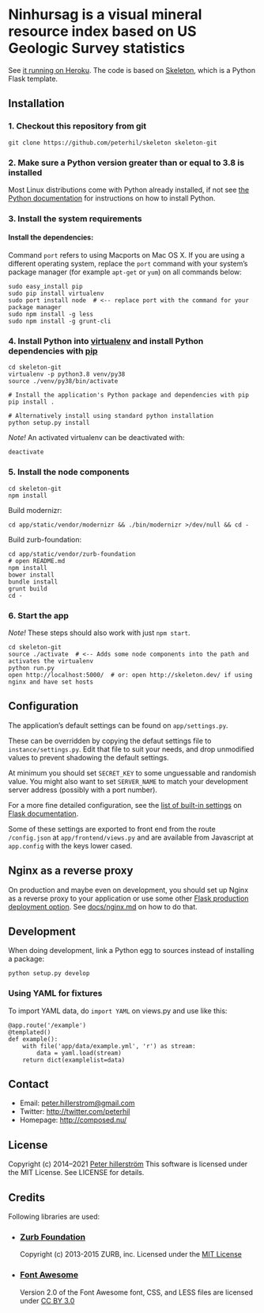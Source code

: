 # Ninhursag is a visual mineral resource index based on US Geologic Survey statistics

See [it running on Heroku](http://ninhursag.herokuapp.com/).
The code is based on [Skeleton](https://github.com/peterhil/skeleton), which is a Python Flask template.

## Installation

### 1. Checkout this repository from git

    git clone https://github.com/peterhil/skeleton skeleton-git

### 2. Make sure a Python version greater than or equal to 3.8 is installed

Most Linux distributions come with Python already installed, if not see [the Python documentation](https://docs.python.org/3/using/index.html) for instructions on how to install Python.

### 3. Install the system requirements

#### Install the dependencies:

Command `port` refers to using Macports on Mac OS X. If you are using a different operating system, replace the `port` command with your system’s package manager (for example `apt-get` or `yum`) on all commands below:

    sudo easy_install pip
    sudo pip install virtualenv
    sudo port install node  # <-- replace port with the command for your package manager
    sudo npm install -g less
    sudo npm install -g grunt-cli

### 4. Install Python into [virtualenv](http://www.virtualenv.org/en/latest/virtualenv.html) and install Python dependencies with [pip](http://www.pip-installer.org/en/latest/)

    cd skeleton-git
    virtualenv -p python3.8 venv/py38
    source ./venv/py38/bin/activate

    # Install the application's Python package and dependencies with pip
    pip install .

    # Alternatively install using standard python installation
    python setup.py install

*Note!* An activated virtualenv can be deactivated with:

    deactivate

### 5. Install the node components

    cd skeleton-git
    npm install

Build modernizr:

    cd app/static/vendor/modernizr && ./bin/modernizr >/dev/null && cd -

Build zurb-foundation:

    cd app/static/vendor/zurb-foundation
    # open README.md
    npm install
    bower install
    bundle install
    grunt build
    cd -

### 6. Start the app

*Note!* These steps should also work with just `npm start`.

    cd skeleton-git
    source ./activate  # <-- Adds some node components into the path and activates the virtualenv
    python run.py
    open http://localhost:5000/  # or: open http://skeleton.dev/ if using nginx and have set hosts


## Configuration

The application’s default settings can be found on `app/settings.py`.

These can be overridden by copying the defaut settings file to `instance/settings.py`. Edit that file to suit your needs, and drop unmodified values to prevent shadowing the default settings.

At minimum you should set `SECRET_KEY` to some unguessable and randomish value. You might also want to set `SERVER_NAME` to match your development server address (possibly with a port number).

For a more fine detailed configuration, see the [list of built-in settings](http://flask.pocoo.org/docs/config/#builtin-configuration-values) on [Flask documentation](http://flask.pocoo.org/docs/).

Some of these settings are exported to front end from the route `/config.json` at `app/frontend/views.py` and are available from Javascript at `app.config` with the keys lower cased.


## Nginx as a reverse proxy

On production and maybe even on development, you should set up Nginx as a reverse proxy to your application or use some other [Flask production deployment option](http://flask.pocoo.org/docs/deploying/). See [docs/nginx.md](docs/nginx.md) on how to do that.


## Development

When doing development, link a Python egg to sources instead of installing a package:

    python setup.py develop

### Using YAML for fixtures

To import YAML data, do `import YAML` on views.py and use like this:

    @app.route('/example')
    @templated()
    def example():
        with file('app/data/example.yml', 'r') as stream:
            data = yaml.load(stream)
        return dict(examplelist=data)


## Contact

- Email: peter.hillerstrom@gmail.com
- Twitter: http://twitter.com/peterhil
- Homepage: http://composed.nu/

## License

Copyright (c) 2014–2021 [Peter hillerström](https://github.com/peterhil)
This software is licensed under the MIT License. See LICENSE for details.


## Credits

Following libraries are used:

- ### [Zurb Foundation](http://foundation.zurb.com)

    Copyright (c) 2013-2015 ZURB, inc.
    Licensed under the [MIT License](https://github.com/zurb/foundation/blob/master/LICENSE)

- ### [Font Awesome](http://fortawesome.github.com/Font-Awesome)

    Version 2.0 of the Font Awesome font, CSS, and LESS files are
    licensed under [CC BY 3.0](http://creativecommons.org/licenses/by/3.0/)
